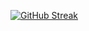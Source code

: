 <a href="https://git.io/streak-stats"><img src="http://github-readme-streak-stats.herokuapp.com?user=simeonleni&theme=transparent&card_width=1000" alt="GitHub Streak" /></a>
